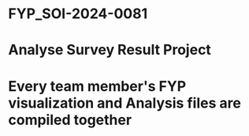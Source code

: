 # FYP_SOI-2024-0081
# Analyse Survey Result Project
# Every team member's FYP visualization and Analysis files are compiled together
